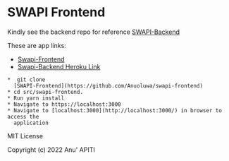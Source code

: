 # SWAPI Frontend

Kindly see the backend repo for reference [SWAPI-Backend](https://github.com/Anuoluwa/swapi-backend)

These are app links:

* [Swapi-Frontend]()
* [Swapi-Backend Heroku Link](https://swap-sov.herokuapp.com/graphql)


```
*  git clone
  [SWAPI-Frontend](https://github.com/Anuoluwa/swapi-frontend)
* cd src/swapi-frontend. 
* Run yarn install
* Navigate to https://localhost:3000
* Navigate to [localhost:3000](http://localhost:3000/) in browser to access the
  application

```




MIT License

Copyright (c) 2022 Anu' APITI